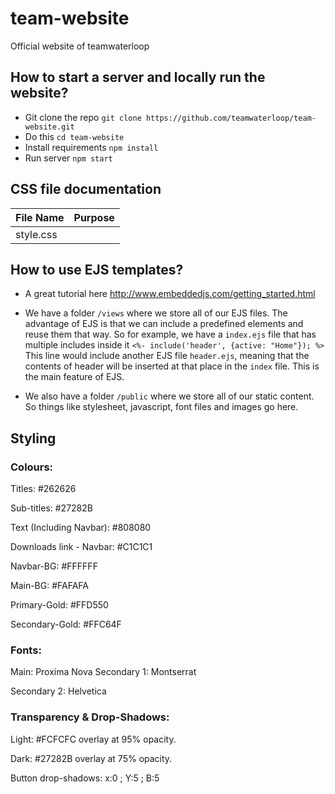 # team-website
Official website of teamwaterloop

## How to start a server and locally run the website?
* Git clone the repo `git clone https://github.com/teamwaterloop/team-website.git`
* Do this `cd team-website`
* Install requirements `npm install`
* Run server `npm start`

## CSS file documentation
|File Name|Purpose|
|---|---|
|style.css   |  |

## How to use EJS templates?
* A great tutorial here http://www.embeddedjs.com/getting_started.html

* We have a folder `/views` where we store all of our EJS files. The advantage of EJS is that we can include a predefined elements and reuse them that way. So for example, we have a `index.ejs` file that has multiple includes inside it
`<%- include('header', {active: "Home"}); %>` This line would include another EJS file `header.ejs`, meaning that the contents of header will be inserted at that place in the `index` file. This is the main feature of EJS.
* We also have a folder `/public` where we store all of our static content. So things like stylesheet, javascript, font files and images go here.

## Styling
### Colours:
Titles: #262626

Sub-titles: #27282B

Text (Including Navbar): #808080

Downloads link - Navbar: #C1C1C1

Navbar-BG: #FFFFFF

Main-BG: #FAFAFA

Primary-Gold: #FFD550

Secondary-Gold: #FFC64F

### Fonts:
Main: Proxima Nova
Secondary 1: Montserrat

Secondary 2: Helvetica


### Transparency & Drop-Shadows:
Light: #FCFCFC overlay at 95% opacity. 

Dark: #27282B overlay at 75% opacity. 

Button drop-shadows: x:0 ;  Y:5 ; B:5
